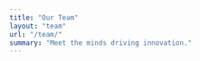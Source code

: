 ```yaml
---
title: "Our Team"
layout: "team"
url: "/team/"
summary: "Meet the minds driving innovation."
---
```


